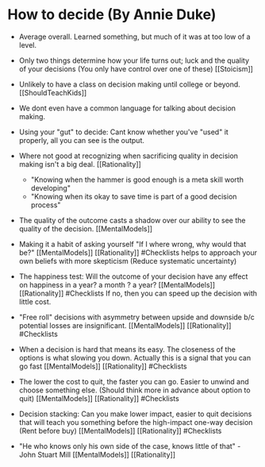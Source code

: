 # How to decide (By Annie Duke)

- Average overall. Learned something, but much of it was at too low of a level.

- Only two things determine how your life turns out; luck and the quality of your decisions (You only have control over one of these) [[Stoicism]]

- Unlikely to have a class on decision making until college or beyond. [[ShouldTeachKids]]

- We dont even have a common language for talking about decision making.

- Using your "gut" to decide: Cant know whether you've "used" it properly, all you can see is the output.

- Where not good at recognizing when sacrificing quality in decision making isn't a big deal. [[Rationality]]
   - "Knowing when the hammer is good enough is a meta skill worth developing"
   - "Knowing when its okay to save time is part of a good decision process"

- The quality of the outcome casts a shadow over our ability to see the quality of the decision. [[MentalModels]]

- Making it a habit of asking yourself "If I where wrong, why would that be?"  [[MentalModels]] [[Rationality]] #Checklists
    helps to approach your own beliefs with more skepticism (Reduce systematic uncertainty)

- The happiness test: Will the outcome of your decision have any effect on happiness in a year? a month ? a year? [[MentalModels]] [[Rationality]] #Checklists
  If no, then you can speed up the decision with little cost.

- "Free roll" decisions with asymmetry between upside and downside b/c potential losses are insignificant. [[MentalModels]] [[Rationality]] #Checklists

- When a decision is hard that means its easy. The closeness of the options is what slowing you down. Actually this is a signal that you can go fast [[MentalModels]] [[Rationality]] #Checklists


- The lower the cost to quit, the faster you can go. Easier to unwind and choose something else. (Should think more in advance about option to quit) [[MentalModels]] [[Rationality]] #Checklists
 
- Decision stacking: Can you make lower impact, easier to quit decisions that will teach you something before the high-impact one-way decision (Rent before buy) [[MentalModels]] [[Rationality]] #Checklists

- "He who knows only his own side of the case, knows little of that" - John Stuart Mill [[MentalModels]] [[Rationality]] 
